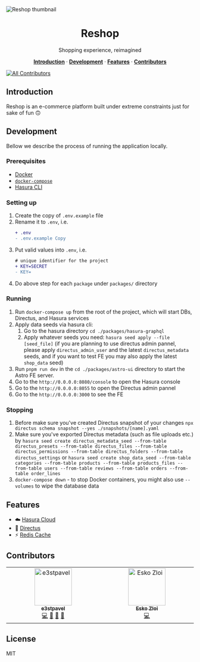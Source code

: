 <img alt="Reshop thumbnail" src="https://user-images.githubusercontent.com/70956582/234014121-5b877eb2-dd82-4ce6-9fdd-73f5ba4d80da.png">

<h1 align="center">Reshop</h3>

<p align="center">
  Shopping experience, reimagined
</p>

<p align="center">
  <a href="#introduction"><strong>Introduction</strong></a> ·
  <a href="#development"><strong>Development</strong></a> ·
  <a href="#features"><strong>Features</strong></a> ·
  <a href="#contributors"><strong>Contributors</strong></a>
</p>

<!-- ALL-CONTRIBUTORS-BADGE:START - Do not remove or modify this section -->

[![All Contributors](https://img.shields.io/badge/all_contributors-2-orange.svg?style=flat-square)](#contributors-)

<!-- ALL-CONTRIBUTORS-BADGE:END -->

## Introduction

Reshop is an e-commerce platform built under extreme constraints just for sake of fun :upside_down_face:

## Development

Bellow we describe the process of running the application locally.

### Prerequisites

- [Docker](https://www.docker.com/)
- [`docker-compose`](https://docs.docker.com/compose/)
- [Hasura CLI](https://github.com/hasura/graphql-engine/releases)

### Setting up

1. Create the copy of `.env.example` file
1. Rename it to `.env`, i.e.
   ```diff
   + .env
   - .env.example Copy
   ```
1. Put valid values into `.env`, i.e.
   ```diff
   # unique identifier for the project
   + KEY=SECRET
   - KEY=
   ```
1. Do above step for each `package` under `packages/` directory

### Running

1. Run `docker-compose up` from the root of the project, which will start DBs, Directus, and Hasura services
1. Apply data seeds via hasura cli:
   1. Go to the hasura directory `cd ./packages/hasura-graphql`
   1. Apply whatever seeds you need: `hasura seed apply --file [seed_file]` (if you are planning to use directus admin pannel, please apply `directus_admin_user` and the latest `directus_metadata` seeds, and if you want to test FE you may also apply the latest `shop_data` seed)
1. Run `pnpm run dev` in the `cd ./packages/astro-ui` directory to start the Astro FE server.
1. Go to the `http://0.0.0.0:8080/console` to open the Hasura console
1. Go to the `http://0.0.0.0:8055` to open the Directus admin pannel
1. Go to the `http://0.0.0.0:3000` to see the FE

### Stopping

1. Before make sure you've created Directus snapshot of your changes `npx directus schema snapshot --yes ./snapshots/[name].yaml`
1. Make sure you've exported Directus metadata (such as file uploads etc.) by `hasura seed create directus_metadata_seed --from-table directus_presets --from-table directus_files --from-table directus_permissions --from-table directus_folders --from-table directus_settings` or `hasura seed create shop_data_seed --from-table categories --from-table products --from-table products_files --from-table users --from-table reviews --from-table orders --from-table order_lines`
1. `docker-compose down` - to stop Docker containers, you might also use `--volumes` to wipe the database data

## Features

- :cloud: [Hasura Cloud](https://hasura.io/)
- :rabbit2: [Directus](https://directus.io/)
- :zap: [Redis Cache](https://redis.io/)

## Contributors

<!-- ALL-CONTRIBUTORS-LIST:START - Do not remove or modify this section -->
<!-- prettier-ignore-start -->
<!-- markdownlint-disable -->
<table>
  <tbody>
    <tr>
      <td align="center" valign="top" width="14.28%"><a href="https://github.com/e3stpavel"><img src="https://avatars.githubusercontent.com/u/70956582?v=4?s=100" width="100px;" alt="e3stpavel"/><br /><sub><b>e3stpavel</b></sub></a><br /><a href="https://github.com/bruxemburg/reshop/commits?author=e3stpavel" title="Code">💻</a> <a href="https://github.com/bruxemburg/reshop/commits?author=e3stpavel" title="Documentation">📖</a> <a href="https://github.com/bruxemburg/reshop/issues?q=author%3Ae3stpavel" title="Bug reports">🐛</a> <a href="#design-e3stpavel" title="Design">🎨</a></td>
      <td align="center" valign="top" width="14.28%"><a href="https://github.com/eskozloi"><img src="https://avatars.githubusercontent.com/u/72350904?v=4?s=100" width="100px;" alt="Esko Zloi"/><br /><sub><b>Esko Zloi</b></sub></a><br /><a href="https://github.com/bruxemburg/reshop/commits?author=eskozloi" title="Code">💻</a></td>
    </tr>
  </tbody>
</table>

<!-- markdownlint-restore -->
<!-- prettier-ignore-end -->

<!-- ALL-CONTRIBUTORS-LIST:END -->
<!-- prettier-ignore-start -->
<!-- markdownlint-disable -->

<!-- markdownlint-restore -->
<!-- prettier-ignore-end -->

<!-- ALL-CONTRIBUTORS-LIST:END -->

## License

MIT
